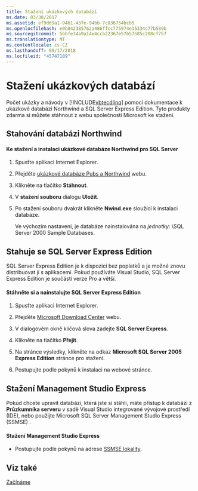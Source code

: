 ```yaml
---
title: Stažení ukázkových databází
ms.date: 03/30/2017
ms.assetid: ef9d69a1-9461-43fe-94bb-7c836754bcb5
ms.openlocfilehash: e0b842385762a486ffcc775974e15334c77b589b
ms.sourcegitcommit: 5bbfe34a9a14e4ccb22367e57b57585c208cf757
ms.translationtype: MT
ms.contentlocale: cs-CZ
ms.lasthandoff: 09/17/2018
ms.locfileid: "45747189"
---
```

# <a name="downloading-sample-databases"></a>Stažení ukázkových databází
Počet ukázky a návody v [!INCLUDE[vbtecdlinq](../../../../../../includes/vbtecdlinq-md.md)] pomocí dokumentace k ukázkové databázi Northwind a SQL Server Express Edition. Tyto produkty zdarma si můžete stáhnout z webu společnosti Microsoft ke stažení.  
  
## <a name="downloading-the-northwind-database"></a>Stahování databázi Northwind  
  
#### <a name="to-download-and-install-the-northwind-sample-database-for-sql-server"></a>Ke stažení a instalaci ukázkové databáze Northwind pro SQL Server  
  
1.  Spusťte aplikaci Internet Explorer.  
  
2.  Přejděte [ukázkové databáze Pubs a Northwind](https://go.microsoft.com/fwlink?linkid=64296) webu.  
  
3.  Klikněte na tlačítko **Stáhnout**.  
  
4.  V **stažení souboru** dialogu **Uložit**.  
  
5.  Po stažení souboru dvakrát klikněte **Nwind.exe** sloužící k instalaci databáze.  
  
     Ve výchozím nastavení, je databáze nainstalována na *jednotky*: \SQL Server 2000 Sample Databases.  
  
## <a name="downloading-sql-server-express-edition"></a>Stahuje se SQL Server Express Edition  
 SQL Server Express Edition je k dispozici bez poplatků a je možné znovu distribuovat ji s aplikacemi. Pokud používáte Visual Studio, SQL Server Express Edition je součástí verze Pro a větší.  
  
#### <a name="to-download-and-install-sql-server-express-edition"></a>Stáhněte si a nainstalujte SQL Server Express Edition  
  
1.  Spusťte aplikaci Internet Explorer.  
  
2.  Přejděte [Microsoft Download Center](https://go.microsoft.com/fwlink?linkid=74602) webu.  
  
3.  V dialogovém okně klíčová slova zadejte **SQL Server Express**.  
  
4.  Klikněte na tlačítko **Přejít**.  
  
5.  Na stránce výsledky, klikněte na odkaz **Microsoft SQL Server 2005 Express Edition** stránce pro stažení.  
  
6.  Postupujte podle pokynů k instalaci na webové stránce.  
  
## <a name="downloading-management-studio-express"></a>Stažení Management Studio Express  
 Pokud chcete upravit databázi, která jste si stáhli, máte přístup k databázi z **Průzkumníka serveru** v sadě Visual Studio integrované vývojové prostředí (IDE), nebo použijte Microsoft SQL Server Management Studio Express (SSMSE) .  
  
#### <a name="to-download-management-studio-express"></a>Stažení Management Studio Express  
  
-   Postupujte podle pokynů na adrese [SSMSE lokality](https://go.microsoft.com/fwlink/?LinkId=95933).  
  
## <a name="see-also"></a>Viz také  
 [Začínáme](../../../../../../docs/framework/data/adonet/sql/linq/getting-started.md)
